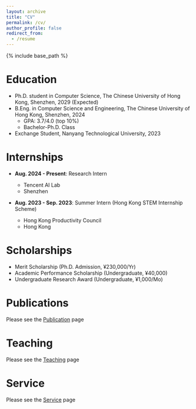 ```yaml
---
layout: archive
title: "CV"
permalink: /cv/
author_profile: false
redirect_from:
  - /resume
---
```


{% include base_path %}

Education
======
* Ph.D. student in Computer Science, The Chinese University of Hong Kong, Shenzhen, 2029 (Expected)
* B.Eng. in Computer Science and Engineering, The Chinese University of Hong Kong, Shenzhen, 2024
  * GPA: 3.7/4.0 (top 10%)
  * Bachelor-Ph.D. Class
* Exchange Student, Nanyang Technological University, 2023

Internships
======
* **Aug. 2024 - Present**: Research Intern
  * Tencent AI Lab
  * Shenzhen

* **Aug. 2023 - Sep. 2023**: Summer Intern (Hong Kong STEM Internship Scheme) 
  * Hong Kong Productivity Council
  * Hong Kong


Scholarships
======
* Merit Scholarship (Ph.D. Admission, ¥230,000/Yr)
* Academic Performance Scholarship (Undergraduate, ¥40,000)
* Undergraduate Research Award (Undergraduate, ¥1,000/Mo)


Publications
======
Please see the [Publication](https://xyliu-cs.github.io/pubs/) page


Teaching
======
Please see the [Teaching](https://xyliu-cs.github.io/teaching/) page


Service
======
Please see the [Service](https://xyliu-cs.github.io/service/) page
